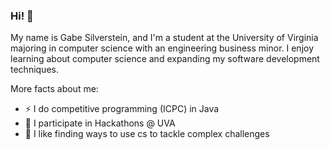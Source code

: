 ### Hi! 👋

My name is Gabe Silverstein, and I'm a student at the University of Virginia majoring in computer science with an engineering business minor. I enjoy learning about computer science and expanding my software development techniques.

More facts about me:
- ⚡ I do competitive programming (ICPC) in Java
- 🔭 I participate in Hackathons @ UVA
- 🌱 I like finding ways to use cs to tackle complex challenges 

<!--
![Anurag's GitHub stats](https://github-readme-stats.vercel.app/api?username=gsilver321&show_icons=true&theme=github_dark)]

**gsilver321/gsilver321** is a ✨ _special_ ✨ repository because its `README.md` (this file) appears on your GitHub profile.

Here are some ideas to get you started:

- 🔭 I’m currently working on ...
- 🌱 I’m currently learning ...
- 👯 I’m looking to collaborate on ...
- 🤔 I’m looking for help with ...
- 💬 Ask me about ...
- 📫 How to reach me: ...
- 😄 Pronouns: ...
- ⚡ Fun fact: ...
-->
